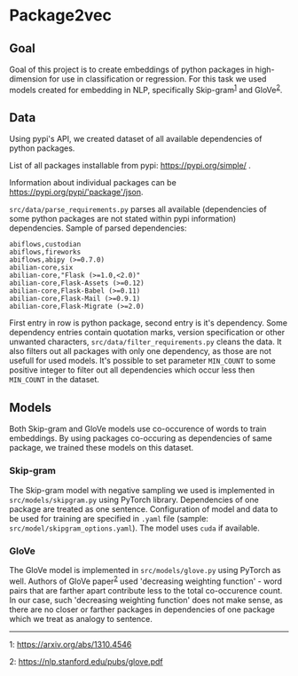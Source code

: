# Package2vec

## Goal
Goal of this project is to create embeddings of python packages in high-dimension for use in classification or regression. For this task we used models created for embedding in NLP, specifically Skip-gram<sup>[1](#skipgram_paper)</sup> and GloVe<sup>[2](#glove_paper)</sup>.

## Data

Using pypi's API, we created dataset of all available dependencies of python packages.

List of all packages installable from pypi: https://pypi.org/simple/ .

Information about individual packages can be  https://pypi.org/pypi/'package'/json.

`src/data/parse_requirements.py` parses all available (dependencies of some python packages are not stated within pypi information) dependencies. Sample of parsed dependencies:

``` plaintext
abiflows,custodian
abiflows,fireworks
abiflows,abipy (>=0.7.0)
abilian-core,six  
abilian-core,"Flask (>=1.0,<2.0)"  
abilian-core,Flask-Assets (>=0.12)  
abilian-core,Flask-Babel (>=0.11)  
abilian-core,Flask-Mail (>=0.9.1)  
abilian-core,Flask-Migrate (>=2.0)  
```

First entry in row is python package, second entry is it's dependency. Some dependency entries contain quotation marks, version specification or other unwanted characters, `src/data/filter_requirements.py` cleans the data. It also filters out all packages with only one dependency, as those are not usefull for used models. It's possible to set parameter `MIN_COUNT` to some positive integer to filter out all dependencies which occur less then `MIN_COUNT` in the dataset.

## Models
Both Skip-gram and GloVe models use co-occurence of words to train embeddings. By using packages co-occuring as dependencies of same package, we trained these models on this dataset.

### Skip-gram
The Skip-gram model with negative sampling we used is implemented in `src/models/skipgram.py` using PyTorch library. Dependencies of one package are treated as one sentence. Configuration of model and data to be used for training are specified in `.yaml` file (sample: `src/model/skipgram_options.yaml`). The model uses `cuda` if available.

### GloVe
The GloVe model is implemented in `src/models/glove.py` using PyTorch as well. Authors of GloVe paper<sup>[2](#glove_paper)</sup> used 'decreasing weighting function' - word pairs that are farther apart contribute less to the total co-occurence count. In our case, such 'decreasing weighting function' does not make sense, as there are no closer or farther packages in dependencies of one package which we treat as analogy to sentence.



---



<a name="skipgram_paper">1</a>: https://arxiv.org/abs/1310.4546

<a name="glove_paper">2</a>: https://nlp.stanford.edu/pubs/glove.pdf